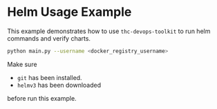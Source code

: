 # Helm Usage Example
 
This example demonstrates how to use `thc-devops-toolkit` to run helm commands and verify charts.

```bash
python main.py --username <docker_registry_username>
```

Make sure
- `git` has been installed.
- `helmv3` has been downloaded

before run this example.
